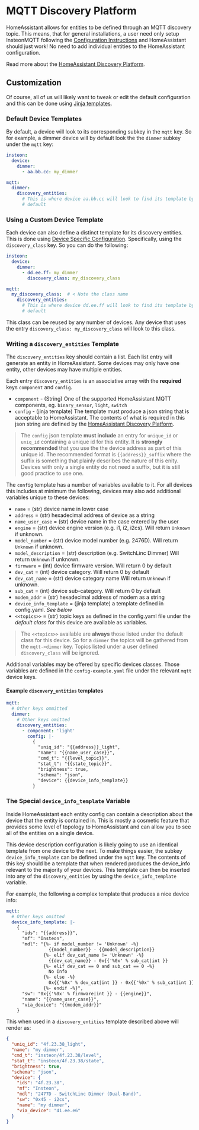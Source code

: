 # MQTT Discovery Platform

HomeAssistant allows for entities to be defined through an MQTT discovery topic.
This means, that for general installations, a user need only setup InsteonMQTT
following the [Configuration Instructions](https://github.com/TD22057/insteon-mqtt/blob/master/docs/configuration.md)
and HomeAssistant should just work!  No need to add individual entities to the
HomeAssistant configuration.

Read more about the [HomeAssistant Discovery Platform](https://www.home-assistant.io/docs/mqtt/discovery/).

## Customization

Of course, all of us will likely want to tweak or edit the default
configuration and this can be done using [Jinja templates](https://github.com/TD22057/insteon-mqtt/blob/master/docs/Templating.md).

### Default Device Templates

By default,
a device will look to its corresponding subkey in the `mqtt` key.  So for
example, a dimmer device will by default look the the `dimmer` subkey under
the `mqtt` key:

```YAML
insteon:
  device:
    dimmer:
      - aa.bb.cc: my_dimmer

mqtt:
  dimmer:
    discovery_entities:
      # This is where device aa.bb.cc will look to find its template by
      # default
```

### Using a Custom Device Template

Each device can also define a distinct template for its discovery entities.
This is done using [Device Specific Configuration](https://github.com/TD22057/insteon-mqtt/blob/master/docs/config_extra.md).
Specifically, using the `discovery_class` key.  So you can do the following:
```yaml
insteon:
  device:
    dimmer:
      - dd.ee.ff: my_dimmer
        discovery_class: my_discovery_class

mqtt:
  my_discovery_class:  # < Note the class name
    discovery_entities:
      # This is where device dd.ee.ff will look to find its template by
      # default
```

This class can be reused by any number of devices.  Any device that uses the
entry `discovery_class: my_discovery_class` will look to this class.

### Writing a `discovery_entities` Template
The `discovery_entities` key should contain a list.  Each list entry will
generate an entity in HomeAssistant.  Some devices may only have one entity,
other devices may have multiple entities.

Each entry `discovery_entities` is an associative array with the __required__
keys `component` and `config`.
- `component` - (String) One of the supported HomeAssistant MQTT components,
eg. `binary_sensor`, `light`, `switch`
- `config` - (jinja template) The template must produce a json string that is
acceptable to HomeAssistant.  The contents of what is required in this json
string are defined by the
[HomeAssistant Discovery Platform](https://www.home-assistant.io/docs/mqtt/discovery/).

> The `config` json template __must include__ an entry for `unique_id` or
`uniq_id` containing a unique id for this entity.  It is __strongly
recommended__ that you use the the device address as part of this unique id.
The recommended format is `{{address}}_suffix` where the suffix is something
that plainly describes the nature of this enity.  Devices with only a single
entity do not need a suffix, but it is still good practice to use one.

The `config` template has a number of variables available to it.  For all
devices this includes at minimum the following, devices may also add
additional variables unique to these devices:

- `name` = (str) device name in lower case
- `address` = (str) hexadecimal address of device as a string
- `name_user_case` = (str) device name in the case entered by
the user
- `engine` = (str) device engine version (e.g. i1, i2, i2cs).  Will return
`Unknown` if unknown.
- `model_number` = (str) device model number (e.g. 2476D).  Will return
`Unknown` if unknown.
- `model_description` = (str) description (e.g. SwitchLinc Dimmer) Will return
`Unknown` if unknown.
- `firmware` = (int) device firmware version. Will return 0 by default
- `dev_cat` = (int) device category.  Will return 0 by default
- `dev_cat_name` = (str) device category name Will return `Unknown` if unknown.
- `sub_cat` = (int) device sub-category.  Will return 0 by default
- `modem_addr` = (str) hexadecimal address of modem as a string
- `device_info_template` = (jinja template) a template defined in
config.yaml.  _See below_
- `<<topics>>` = (str) topic keys as defined in the config.yaml
file under the _default class_ for this device are available as variables.

> The `<<topics>>` available are __always__ those listed under the default
class for this device.  So for a `dimmer` the topics will be gathered from
the `mqtt->dimmer` key.  Topics listed under a user defined `discovery_class`
will be ignored.

Additional variables may be offered by specific devices classes.  Those
variables are defined in the `config-example.yaml` file under the relevant
`mqtt` device keys.

#### Example `discovery_entities` templates

```yaml
mqtt:
  # Other keys ommitted
  dimmer:
    # Other keys omitted
    discovery_entities:
      - component: 'light'
        config: |-
          {
            "uniq_id": "{{address}}_light",
            "name": "{{name_user_case}}",
            "cmd_t": "{{level_topic}}",
            "stat_t": "{{state_topic}}",
            "brightness": true,
            "schema": "json",
            "device": {{device_info_template}}
          }
```

### The Special `device_info_template` Variable
Inside HomeAssistant each entity config can contain a description about the
device that the entity is contained in.  This is mostly a cosmetic feature
that provides some level of topology to HomeAssistant and can allow you to
see all of the entities on a single device.

This device description configuration is likely going to use an identical
template from one device to the next.  To make things easier, the subkey
`device_info_template` can be defined under the `mqtt` key.  The contents
of this key should be a template that when rendered produces the device_info
relevant to the majority of your devices.  This template can then be inserted
into any of the `discovery_entities` by using the `device_info_template`
variable.

For example, the following a complex template that produces a nice device
info:
```YAML
mqtt:
  # Other keys omitted
  device_info_template: |-
    {
      "ids": "{{address}}",
      "mf": "Insteon",
      "mdl": "{%- if model_number != 'Unknown' -%}
                {{model_number}} - {{model_description}}
              {%- elif dev_cat_name != 'Unknown' -%}
                {{dev_cat_name}} - 0x{{'%0x' % sub_cat|int }}
              {%- elif dev_cat == 0 and sub_cat == 0 -%}
                No Info
              {%- else -%}
                0x{{'%0x' % dev_cat|int }} - 0x{{'%0x' % sub_cat|int }}
              {%- endif -%}",
      "sw": "0x{{'%0x' % firmware|int }} - {{engine}}",
      "name": "{{name_user_case}}",
      "via_device": "{{modem_addr}}"
    }
```

This when used in a `discovery_entities` template described above will render
as:

```JSON
{
  "uniq_id": "4f.23.38_light",
  "name": "my dimmer",
  "cmd_t": "insteon/4f.23.38/level",
  "stat_t": "insteon/4f.23.38/state",
  "brightness": true,
  "schema": "json",
  "device": {
    "ids": "4f.23.38",
    "mf": "Insteon",
    "mdl": "2477D - SwitchLinc Dimmer (Dual-Band)",
    "sw": "0x45 - i2cs",
    "name": "my dimmer",
    "via_device": "41.ee.e6"
  }
}
```
